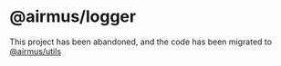 # @airmus/logger

This project has been abandoned, and the code has been migrated to [@airmus/utils](https://github.com/Airmus/utils/blob/main/src/logger/index.ts)
